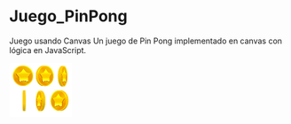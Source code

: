 # Juego_PinPong
Juego usando Canvas 
Un juego de Pin Pong implementado en canvas con lógica en JavaScript.

![Pantalla del juego](img/estrellas.png)


